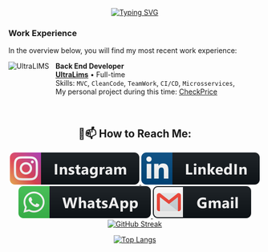 <div align="center">

[![Typing SVG](https://readme-typing-svg.herokuapp.com/?lines=Welcome+To+My+GitHub+Profile;My+Name+Is+Matheus;Please+Feel+Free+To+Contact+Me)](https://git.io/typing-svg)


</div>

### Work Experience
In the overview below, you will find my most recent work experience:

[<img align="left" height="94px" width="94px" alt="UltraLIMS" src="https://media.licdn.com/dms/image/C4D0BAQFUSfKTpvGZuQ/company-logo_200_200/0/1630519197774/ultra_lims_logo?e=1720051200&v=beta&t=yVJKlh2O06OE4-NWFRyE32RhsbmZsIFzwVGTSoK2hY0"/>]([https://ultralims.com.br/front/images/ultra/foto_1.png](https://www.linkedin.com/company/ultra-lims/?originalSubdomain=br))

**Back End Developer** \
[**UltraLims**](https://ultralims.com.br/) • Full-time \
Skills: `MVC`, `CleanCode`, `TeamWork`, `CI/CD`, `Microsservices`,\
My personal project during this time: [CheckPrice](https://github.com/MatheusSan99/CheckPriceAPI)<br/>

<br/>

<div align="center">
 
 ## 💬📫 How to Reach Me: <br/>

<p align="center">

  <a href="https://www.instagram.com/matheussan_99">
     <img src="https://raw.githubusercontent.com/MikeCodesDotNET/ColoredBadges/4a38660afb7be89a6032218589b4454a1285c7f8/svg/social/instagram.svg"  alt="example badge" style="vertical-align:top margin:6px 4px>
  </a>
</p>

<p align="center">
  <a href="https://www.linkedin.com/in/matheussan/">
     <img src="https://raw.githubusercontent.com/MikeCodesDotNET/ColoredBadges/4a38660afb7be89a6032218589b4454a1285c7f8/svg/social/linkedin.svg"  alt="example badge" style="vertical-align:top margin:6px 4px>
  </a>
</p>

<p align="center"> 
  <a href="https://wa.me/+5547991531133">
     <img src="https://raw.githubusercontent.com/MikeCodesDotNET/ColoredBadges/4a38660afb7be89a6032218589b4454a1285c7f8/svg/social/whatsapp.svg"  alt="example badge" style="vertical-align:top margin:6px 4px>
  </a>
 </p>
 
 <p align="center"> 
  <a href="mailto:99matheussan@gmail.com.br">
     <img src="https://raw.githubusercontent.com/MikeCodesDotNET/ColoredBadges/4a38660afb7be89a6032218589b4454a1285c7f8/svg/social/gmail.svg"  alt="example badge" style="vertical-align:top margin:6px 4px>
  </a>
 </p>
<br/>
      
[![GitHub Streak](https://github-readme-streak-stats.herokuapp.com?user=MatheusSan99&theme=dark&hide_border=true&date_format=%5BY%20%5DM%20j&fire=AA1313)](https://git.io/streak-stats)

[![Top Langs](https://github-readme-stats.vercel.app/api/top-langs/?username=matheussan99&layout=compact)](https://github.com/anuraghazra/github-readme-stats)

